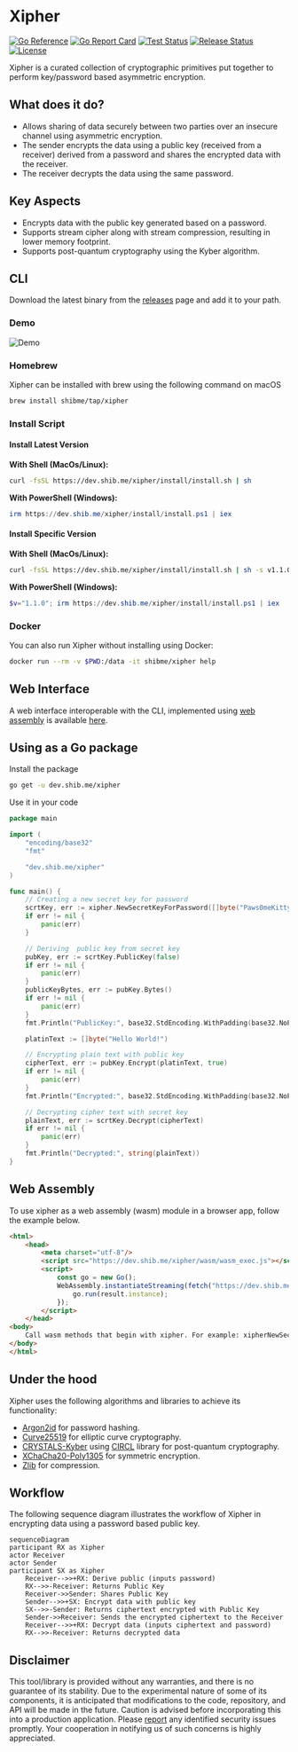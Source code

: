 # Xipher
[![Go Reference](https://pkg.go.dev/badge/dev.shib.me/xipher.svg)](https://pkg.go.dev/dev.shib.me/xipher)
[![Go Report Card](https://goreportcard.com/badge/dev.shib.me/xipher)](https://goreportcard.com/report/dev.shib.me/xipher)
[![Test Status](https://github.com/shibme/xipher/actions/workflows/test.yml/badge.svg)](https://github.com/shibme/xipher/actions/workflows/test.yml)
[![Release Status](https://github.com/shibme/xipher/actions/workflows/release.yml/badge.svg)](https://github.com/shibme/xipher/actions/workflows/release.yml)
[![License](https://img.shields.io/github/license/shibme/xipher)](https://github.com/shibme/xipher/blob/main/LICENSE)

Xipher is a curated collection of cryptographic primitives put together to perform key/password based asymmetric encryption.

## What does it do?

- Allows sharing of data securely between two parties over an insecure channel using asymmetric encryption.
- The sender encrypts the data using a public key (received from a receiver) derived from a password and shares the encrypted data with the receiver.
- The receiver decrypts the data using the same password.

## Key Aspects
- Encrypts data with the public key generated based on a password.
- Supports stream cipher along with stream compression, resulting in lower memory footprint.
- Supports post-quantum cryptography using the Kyber algorithm.

## CLI
Download the latest binary from the [releases](https://github.com/shibme/xipher/releases/latest) page and add it to your path.

### Demo

![Demo](https://dev.shib.me/xipher/demo.gif)

### Homebrew
Xipher can be installed with brew using the following command on macOS
```zsh
brew install shibme/tap/xipher
```

### Install Script

#### Install Latest Version
**With Shell (MacOs/Linux):**
```sh
curl -fsSL https://dev.shib.me/xipher/install/install.sh | sh
```
**With PowerShell (Windows):**
```powershell
irm https://dev.shib.me/xipher/install/install.ps1 | iex
```

#### Install Specific Version
**With Shell (MacOs/Linux):**
```sh
curl -fsSL https://dev.shib.me/xipher/install/install.sh | sh -s v1.1.0
```
**With PowerShell (Windows):**
```powershell
$v="1.1.0"; irm https://dev.shib.me/xipher/install/install.ps1 | iex
```

### Docker
You can also run Xipher without installing using Docker:
```zsh
docker run --rm -v $PWD:/data -it shibme/xipher help
```

## Web Interface

A web interface interoperable with the CLI, implemented using [web assembly](#web-assembly) is available [here](https://dev.shib.me/xipher).

## Using as a Go package
Install the package
```sh
go get -u dev.shib.me/xipher
```
Use it in your code
```go
package main

import (
	"encoding/base32"
	"fmt"

	"dev.shib.me/xipher"
)

func main() {
	// Creating a new secret key for password
	scrtKey, err := xipher.NewSecretKeyForPassword([]byte("Paws0meKittyKuwan!"))
	if err != nil {
		panic(err)
	}

	// Deriving  public key from secret key
	pubKey, err := scrtKey.PublicKey(false)
	if err != nil {
		panic(err)
	}
	publicKeyBytes, err := pubKey.Bytes()
	if err != nil {
		panic(err)
	}
	fmt.Println("PublicKey:", base32.StdEncoding.WithPadding(base32.NoPadding).EncodeToString(publicKeyBytes))

	platinText := []byte("Hello World!")

	// Encrypting plain text with public key
	cipherText, err := pubKey.Encrypt(platinText, true)
	if err != nil {
		panic(err)
	}
	fmt.Println("Encrypted:", base32.StdEncoding.WithPadding(base32.NoPadding).EncodeToString(cipherText))

	// Decrypting cipher text with secret key
	plainText, err := scrtKey.Decrypt(cipherText)
	if err != nil {
		panic(err)
	}
	fmt.Println("Decrypted:", string(plainText))
}
```

## Web Assembly
To use xipher as a web assembly (wasm) module in a browser app, follow the example below.
```html
<html>
	<head>
		<meta charset="utf-8"/>
		<script src="https://dev.shib.me/xipher/wasm/wasm_exec.js"></script>
		<script>
			const go = new Go();
			WebAssembly.instantiateStreaming(fetch("https://dev.shib.me/xipher/wasm/xipher.wasm"), go.importObject).then((result) => {
				go.run(result.instance);
			});
		</script>
	</head>
<body>
	Call wasm methods that begin with xipher. For example: xipherNewSecretKey()
</body>
</html>
```

## Under the hood
Xipher uses the following algorithms and libraries to achieve its functionality:
- [Argon2id](https://en.wikipedia.org/wiki/Argon2) for password hashing.
- [Curve25519](https://en.wikipedia.org/wiki/Curve25519) for elliptic curve cryptography.
- [CRYSTALS-Kyber](https://pq-crystals.org/kyber/) using [CIRCL](https://github.com/cloudflare/circl) library for post-quantum cryptography.
- [XChaCha20-Poly1305](https://en.wikipedia.org/wiki/ChaCha20-Poly1305) for symmetric encryption.
- [Zlib](https://en.wikipedia.org/wiki/Zlib) for compression.

## Workflow
The following sequence diagram illustrates the workflow of Xipher in encrypting data using a password based public key.
```mermaid
sequenceDiagram
participant RX as Xipher
actor Receiver
actor Sender
participant SX as Xipher
    Receiver-->>+RX: Derive public (inputs password)
    RX-->>-Receiver: Returns Public Key
    Receiver->>Sender: Shares Public Key
    Sender-->>+SX: Encrypt data with public key
    SX-->>-Sender: Returns ciphertext encrypted with Public Key
    Sender->>Receiver: Sends the encrypted ciphertext to the Receiver
    Receiver-->>+RX: Decrypt data (inputs ciphertext and password)
    RX-->>-Receiver: Returns decrypted data
```

## Disclaimer
This tool/library is provided without any warranties, and there is no guarantee of its stability. Due to the experimental nature of some of its components, it is anticipated that modifications to the code, repository, and API will be made in the future. Caution is advised before incorporating this into a production application. Please [report](https://github.com/shibme/xipher/security/advisories) any identified security issues promptly. Your cooperation in notifying us of such concerns is highly appreciated.
